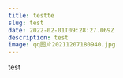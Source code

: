 ```yaml
---
title: testte
slug: test
date: 2022-02-01T09:28:27.069Z
description: test
image: qq图片20211207180940.jpg
---
```

test